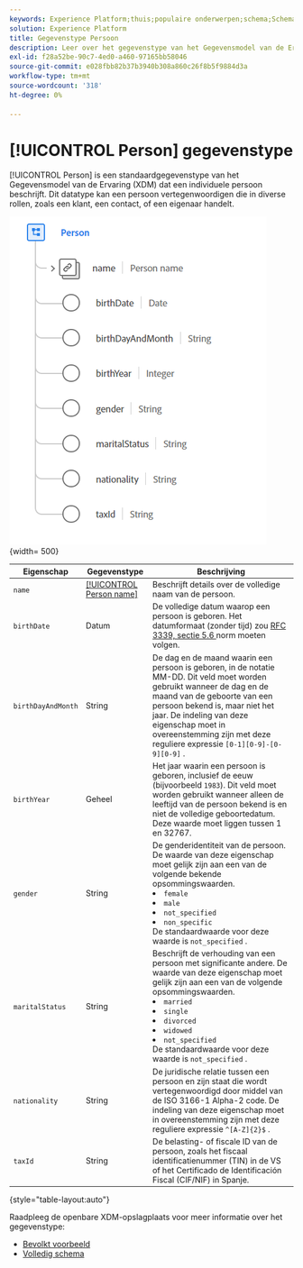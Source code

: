 ```yaml
---
keywords: Experience Platform;thuis;populaire onderwerpen;schema;Schema;XDM;gebieden;schema's;Schema's;persoon;datatype;gegeven-type;gegevenstype;
solution: Experience Platform
title: Gegevenstype Persoon
description: Leer over het gegevenstype van het Gegevensmodel van de Ervaring van de Persoon (XDM).
exl-id: f28a52be-90c7-4ed0-a460-97165bb58046
source-git-commit: e028fbb82b37b3940b308a860c26f8b5f9884d3a
workflow-type: tm+mt
source-wordcount: '318'
ht-degree: 0%

---
```


# [!UICONTROL Person] gegevenstype

[!UICONTROL Person] is een standaardgegevenstype van het Gegevensmodel van de Ervaring (XDM) dat een individuele persoon beschrijft. Dit datatype kan een persoon vertegenwoordigen die in diverse rollen, zoals een klant, een contact, of een eigenaar handelt.

![ persoonbeeld ](../images/data-types/person.PNG) {width= 500}

| Eigenschap | Gegevenstype | Beschrijving |
| --- | --- | --- |
| `name` | [[!UICONTROL Person name]](./person-name.md) | Beschrijft details over de volledige naam van de persoon. |
| `birthDate` | Datum | De volledige datum waarop een persoon is geboren. Het datumformaat (zonder tijd) zou [ RFC 3339, sectie 5.6 ](https://tools.ietf.org/html/rfc3339#section-5.6) norm moeten volgen. |
| `birthDayAndMonth` | String | De dag en de maand waarin een persoon is geboren, in de notatie MM-DD. Dit veld moet worden gebruikt wanneer de dag en de maand van de geboorte van een persoon bekend is, maar niet het jaar. De indeling van deze eigenschap moet in overeenstemming zijn met deze reguliere expressie `[0-1][0-9]-[0-9][0-9]` . |
| `birthYear` | Geheel | Het jaar waarin een persoon is geboren, inclusief de eeuw (bijvoorbeeld `1983`). Dit veld moet worden gebruikt wanneer alleen de leeftijd van de persoon bekend is en niet de volledige geboortedatum. Deze waarde moet liggen tussen 1 en 32767. |
| `gender` | String | De genderidentiteit van de persoon. De waarde van deze eigenschap moet gelijk zijn aan een van de volgende bekende opsommingswaarden. <li> `female` </li> <li> `male` </li> <li> `not_specified` </li> <li> `non_specific` </li> De standaardwaarde voor deze waarde is `not_specified` . |
| `maritalStatus` | String | Beschrijft de verhouding van een persoon met significante andere. De waarde van deze eigenschap moet gelijk zijn aan een van de volgende opsommingswaarden. <li> `married` </li> <li> `single` </li> <li> `divorced` </li> <li> `widowed` </li> <li> `not_specified` </li> De standaardwaarde voor deze waarde is `not_specified` . |
| `nationality` | String | De juridische relatie tussen een persoon en zijn staat die wordt vertegenwoordigd door middel van de ISO 3166-1 Alpha-2 code. De indeling van deze eigenschap moet in overeenstemming zijn met deze reguliere expressie `^[A-Z]{2}$` . |
| `taxId` | String | De belasting- of fiscale ID van de persoon, zoals het fiscaal identificatienummer (TIN) in de VS of het Certificado de Identificación Fiscal (CIF/NIF) in Spanje. |

{style="table-layout:auto"}

Raadpleeg de openbare XDM-opslagplaats voor meer informatie over het gegevenstype:

* [ Bevolkt voorbeeld ](https://github.com/adobe/xdm/blob/master/components/datatypes/person/person.example.1.json)
* [ Volledig schema ](https://github.com/adobe/xdm/blob/master/components/datatypes/person/person.schema.json)
